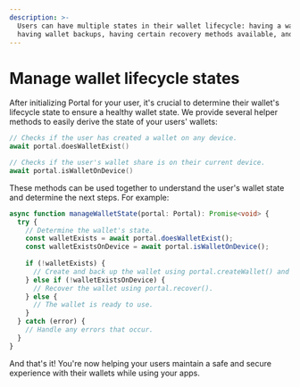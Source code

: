 ```yaml
---
description: >-
  Users can have multiple states in their wallet lifecycle: having a wallet,
  having wallet backups, having certain recovery methods available, and more.
---
```


# Manage wallet lifecycle states

After initializing Portal for your user, it's crucial to determine their wallet's lifecycle state to ensure a healthy wallet state. We provide several helper methods to easily derive the state of your users' wallets:

```swift
// Checks if the user has created a wallet on any device.
await portal.doesWalletExist()

// Checks if the user's wallet share is on their current device.
await portal.isWalletOnDevice()
```

These methods can be used together to understand the user's wallet state and determine the next steps. For example:

```typescript
async function manageWalletState(portal: Portal): Promise<void> {
  try {
    // Determine the wallet's state.
    const walletExists = await portal.doesWalletExist();
    const walletExistsOnDevice = await portal.isWalletOnDevice();
    
    if (!walletExists) {
      // Create and back up the wallet using portal.createWallet() and portal.backup().
    } else if (!walletExistsOnDevice) {
      // Recover the wallet using portal.recover().
    } else {
      // The wallet is ready to use.
    }
  } catch (error) {
    // Handle any errors that occur.
  }
}
```

And that's it! You're now helping your users maintain a safe and secure experience with their wallets while using your apps.
